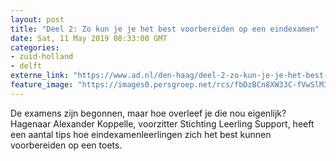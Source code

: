 ```yaml
---
layout: post
title: "Deel 2: Zo kun je je het best voorbereiden op een eindexamen"
date: Sat, 11 May 2019 08:33:00 GMT
categories: 
- zuid-holland 
- delft 
externe_link: "https://www.ad.nl/den-haag/deel-2-zo-kun-je-je-het-best-voorbereiden-op-een-eindexamen~vabc41da7/"
feature_image: "https://images0.persgroep.net/rcs/fbDzBCn8XW33C-fVwSlM30Ql-3A/diocontent/147883346/_fitwidth/400/?appId=21791a8992982cd8da851550a453bd7f&quality=0.7"
---
```


De examens zijn begonnen, maar hoe overleef je die nou eigenlijk? Hagenaar Alexander Koppelle, voorzitter Stichting Leerling Support, heeft een aantal tips hoe eindexamenleerlingen zich het best kunnen voorbereiden op een toets.
